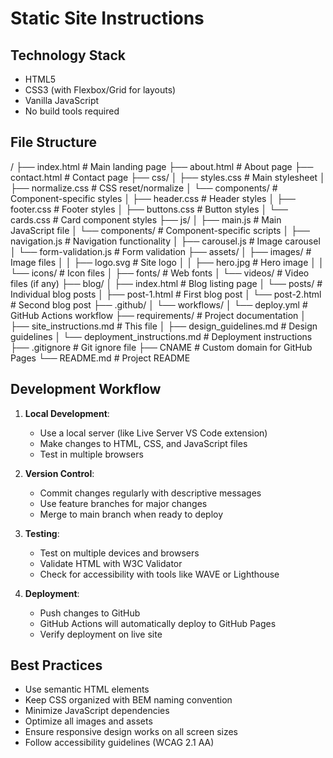 # Static Site Instructions

## Technology Stack
- HTML5
- CSS3 (with Flexbox/Grid for layouts)
- Vanilla JavaScript
- No build tools required

## File Structure 

/
├── index.html # Main landing page
├── about.html # About page
├── contact.html # Contact page
├── css/
│ ├── styles.css # Main stylesheet
│ ├── normalize.css # CSS reset/normalize
│ └── components/ # Component-specific styles
│ ├── header.css # Header styles
│ ├── footer.css # Footer styles
│ ├── buttons.css # Button styles
│ └── cards.css # Card component styles
├── js/
│ ├── main.js # Main JavaScript file
│ └── components/ # Component-specific scripts
│ ├── navigation.js # Navigation functionality
│ ├── carousel.js # Image carousel
│ └── form-validation.js # Form validation
├── assets/
│ ├── images/ # Image files
│ │ ├── logo.svg # Site logo
│ │ ├── hero.jpg # Hero image
│ │ └── icons/ # Icon files
│ ├── fonts/ # Web fonts
│ └── videos/ # Video files (if any)
├── blog/
│ ├── index.html # Blog listing page
│ └── posts/ # Individual blog posts
│ ├── post-1.html # First blog post
│ └── post-2.html # Second blog post
├── .github/
│ └── workflows/
│ └── deploy.yml # GitHub Actions workflow
├── requirements/ # Project documentation
│ ├── site_instructions.md # This file
│ ├── design_guidelines.md # Design guidelines
│ └── deployment_instructions.md # Deployment instructions
├── .gitignore # Git ignore file
├── CNAME # Custom domain for GitHub Pages
└── README.md # Project README


## Development Workflow

1. **Local Development**:
   - Use a local server (like Live Server VS Code extension)
   - Make changes to HTML, CSS, and JavaScript files
   - Test in multiple browsers

2. **Version Control**:
   - Commit changes regularly with descriptive messages
   - Use feature branches for major changes
   - Merge to main branch when ready to deploy

3. **Testing**:
   - Test on multiple devices and browsers
   - Validate HTML with W3C Validator
   - Check for accessibility with tools like WAVE or Lighthouse

4. **Deployment**:
   - Push changes to GitHub
   - GitHub Actions will automatically deploy to GitHub Pages
   - Verify deployment on live site

## Best Practices

- Use semantic HTML elements
- Keep CSS organized with BEM naming convention
- Minimize JavaScript dependencies
- Optimize all images and assets
- Ensure responsive design works on all screen sizes
- Follow accessibility guidelines (WCAG 2.1 AA)